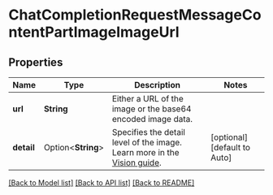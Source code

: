 # ChatCompletionRequestMessageContentPartImageImageUrl

## Properties

Name | Type | Description | Notes
------------ | ------------- | ------------- | -------------
**url** | **String** | Either a URL of the image or the base64 encoded image data. | 
**detail** | Option<**String**> | Specifies the detail level of the image. Learn more in the [Vision guide](/docs/guides/vision#low-or-high-fidelity-image-understanding). | [optional][default to Auto]

[[Back to Model list]](../README.md#documentation-for-models) [[Back to API list]](../README.md#documentation-for-api-endpoints) [[Back to README]](../README.md)


